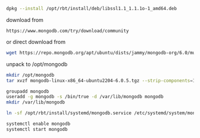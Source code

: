 ```bash
dpkg --install /opt/rbt/install/deb/libssl1.1_1.1.1o-1_amd64.deb
```

download from 

```
https://www.mongodb.com/try/download/community
```

or direct download from

```bash
wget https://repo.mongodb.org/apt/ubuntu/dists/jammy/mongodb-org/6.0/multiverse/binary-amd64/mongodb-org-server_6.0.10_amd64.deb
```

unpack to /opt/mongodb

```bash
mkdir /opt/mongodb
tar xvzf mongodb-linux-x86_64-ubuntu2204-6.0.5.tgz --strip-components=1 -C /opt/mongodb/
```

```bash
groupadd mongodb
useradd -g mongodb -s /bin/true -d /var/lib/mongodb mongodb
mkdir /var/lib/mongodb
```

```bash
ln -sf /opt/rbt/install/systemd/mongodb.service /etc/systemd/system/mongodb.service
```

```bash
systemctl enable mongodb
systemctl start mongodb
```

